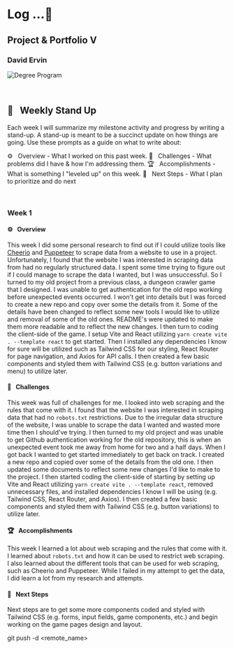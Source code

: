 # Log ...🚀

## Project & Portfolio V

### David Ervin

![Degree Program](https://img.shields.io/badge/degree-Web%20Development-blue.svg)

<br/>

## 📢 &nbsp; Weekly Stand Up

Each week I will summarize my milestone activity and progress by writing a stand-up. A stand-up is meant to be a succinct update on how things are going. Use these prompts as a guide on what to write about:
<br/>

⚙️ &nbsp; Overview - What I worked on this past week.
🌵 &nbsp; Challenges - What problems did I have & how I'm addressing them.
🏆 &nbsp; Accomplishments - What is something I "leveled up" on this week.
🔮 &nbsp; Next Steps - What I plan to prioritize and do next

<br/>

### Week 1

#### ⚙️ &nbsp; **Overview**

This week I did some personal research to find out if I could utilize tools like [Cheerio](https://cheerio.js.org/) and [Puppeteer](https://pptr.dev/) to scrape data from a website to use in a project. Unfortunately, I found that the website I was interested in scraping data from had no regularly structured data. I spent some time trying to figure out if I could manage to scrape the data I wanted, but I was unsuccessful. So I turned to my old project from a previous class, a dungeon crawler game that I designed. I was unable to get authentication for the old repo working before unexpected events occurred. I won't get into details but I was forced to create a new repo and copy over some the details from it. Some of the details have been changed to reflect some new tools I would like to utilize and removal of some of the old ones. README's were updated to make them more readable and to reflect the new changes. I then turn to coding the client-side of the game. I setup Vite and React utilizing `yarn create vite . --template react` to get started. Then I installed any dependencies I know for sure will be utilized such as Tailwind CSS for our styling, React Router for page navigation, and Axios for API calls. I then created a few basic components and styled them with Tailwind CSS (e.g. button variations and menu) to utilize later.

#### 🌵 &nbsp; **Challenges**

This week was full of challenges for me. I looked into web scraping and the rules that come with it. I found that the website I was interested in scraping data that had no `robots.txt` restrictions. Due to the irregular data structure of the website, I was unable to scrape the data I wanted and wasted more time then I should've trying. I then turned to my old project and was unable to get Github authentication working for the old repository, this is when an unexpected event took me away from home for two and a half days. When I got back I wanted to get started immediately to get back on track. I created a new repo and copied over some of the details from the old one. I then updated some documents to reflect some new changes I'd like to make to the project. I then started coding the client-side of starting by setting up Vite and React utilizing `yarn create vite . --template react`, removed unnecessary files, and installed dependencies I know I will be using (e.g. Tailwind CSS, React Router, and Axios). I then created a few basic components and styled them with Tailwind CSS (e.g. button variations) to utilize later.

#### 🏆 &nbsp; **Accomplishments**

This week I learned a lot about web scraping and the rules that come with it. I learned about `robots.txt` and how it can be used to restrict web scraping. I also learned about the different tools that can be used for web scraping, such as Cheerio and Puppeteer. While I failed in my attempt to get the data, I did learn a lot from my research and attempts.

#### 🔮 &nbsp; **Next Steps**

Next steps are to get some more components coded and styled with Tailwind CSS (e.g. forms, input fields, game components, etc.) and begin working on the game pages design and layout.

git push -d <remote_name> <branchname>
